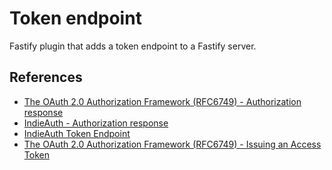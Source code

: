 # Token endpoint

Fastify plugin that adds a token endpoint to a Fastify server.

## References

- [The OAuth 2.0 Authorization Framework (RFC6749) - Authorization response](https://datatracker.ietf.org/doc/html/rfc6749#section-4.1.2)
- [IndieAuth - Authorization response](https://indieauth.spec.indieweb.org/#x5-2-1-authorization-response)
- [IndieAuth Token Endpoint](https://indieauth.spec.indieweb.org/#token-endpoint-p-1)
- [The OAuth 2.0 Authorization Framework (RFC6749) - Issuing an Access Token](https://datatracker.ietf.org/doc/html/rfc6749#section-5)
